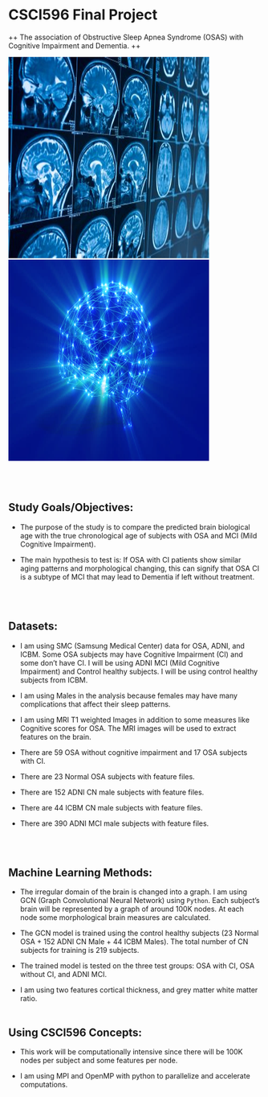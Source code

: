 # CSCI596 Final Project

++ The association of Obstructive Sleep Apnea Syndrome (OSAS) with Cognitive Impairment and Dementia. ++

<p float="left">
<img src="https://github.com/narzouni/CSCI596/blob/main/BrainMRI.jpg" width="400" height="400" />
<img src="https://github.com/narzouni/CSCI596/blob/main/BrainNodes.jpg" width="400" height="400" />
</p>

<br/><br/>


## Study Goals/Objectives:

+ The purpose of the study is to compare the predicted brain biological age with the true chronological age of subjects with OSA and MCI (Mild Cognitive Impairment). 

+ The main hypothesis to test is: If OSA with CI patients show similar aging patterns and morphological changing, this can signify that OSA CI is a subtype of MCI that may lead to Dementia if left without treatment.

<br/><br/>

## Datasets:

+ I am using SMC (Samsung Medical Center) data for OSA, ADNI, and ICBM. Some OSA subjects may have Cognitive Impairment (CI) and some don’t have CI. I will be using ADNI MCI (Mild Cognitive Impairment) and Control healthy subjects. I will be using control healthy subjects from ICBM.

+ I am using Males in the analysis because females may have many complications that affect their sleep patterns.

+ I am using MRI T1 weighted Images in addition to some measures like Cognitive scores for OSA. The MRI images will be used to extract features on the brain.

+ There are 59 OSA without cognitive impairment and 17 OSA subjects with CI. 

+ There are 23 Normal OSA subjects with feature files.

+ There are 152 ADNI CN male subjects with feature files.

+ There are 44 ICBM CN male subjects with feature files.

+ There are 390 ADNI MCI male subjects with feature files.

<br/><br/>

## Machine Learning Methods:

+ The irregular domain of the brain is changed into a graph. I am using GCN (Graph Convolutional Neural Network) using `Python`. Each subject’s brain will be
represented by a graph of around 100K nodes. At each node some morphological brain measures are calculated.

+ The GCN model is trained using the control healthy subjects (23 Normal OSA + 152 ADNI CN Male + 44 ICBM Males). The total number of CN subjects for training is 219 subjects.

+ The trained model is tested on the three test groups: OSA with CI, OSA without CI, and ADNI MCI.

+ I am using two features cortical thickness, and grey matter white matter ratio.
<br/><br/>

## Using CSCI596 Concepts:

+ This work will be computationally intensive since there will be 100K nodes per subject and some features per node.

+ I am using MPI and OpenMP with python to parallelize and accelerate computations.





